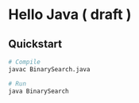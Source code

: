 # Hello Java ( draft )

## Quickstart

```bash
# Compile
javac BinarySearch.java

# Run
java BinarySearch
```
